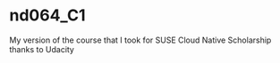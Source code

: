 # nd064_C1
My version of the course that I took for SUSE Cloud Native Scholarship thanks to Udacity

